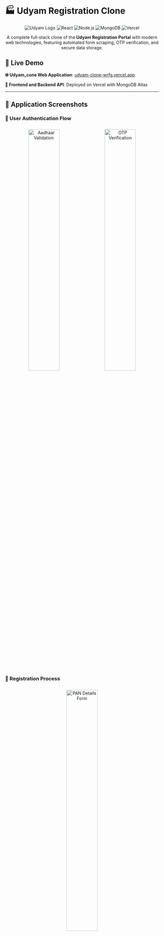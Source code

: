 # 🏭 Udyam Registration Clone

<div align="center">

![Udyam Logo](https://img.shields.io/badge/Udyam-Clone-blue?style=for-the-badge&logo=government&logoColor=white)
![React](https://img.shields.io/badge/React-61DAFB?style=for-the-badge&logo=react&logoColor=black)
![Node.js](https://img.shields.io/badge/Node.js-43853D?style=for-the-badge&logo=node.js&logoColor=white)
![MongoDB](https://img.shields.io/badge/MongoDB-4EA94B?style=for-the-badge&logo=mongodb&logoColor=white)
![Vercel](https://img.shields.io/badge/Vercel-000000?style=for-the-badge&logo=vercel&logoColor=white)

A complete full-stack clone of the **Udyam Registration Portal** with modern web technologies, featuring automated form scraping, OTP verification, and secure data storage.

</div>

## 🚀 Live Demo

**🌐 Udyam_cone Web Application**: [udyam-clone-wrfg.vercel.app](https://udyam-clone-wrfg.vercel.app)

**🔧 Frontend and Backend API**: Deployed on Vercel with MongoDB Atlas

---

## 📸 Application Screenshots

### 🔐 User Authentication Flow

<div align="center">
  <img src="./images/validate_adhaar.png" alt="Aadhaar Validation" width="45%" style="margin: 10px;">
  <img src="./images/otp.png" alt="OTP Verification" width="45%" style="margin: 10px;">
</div>

### 📝 Registration Process

<div align="center">
  <img src="./images/validate_pan.png" alt="PAN Details Form" width="45%" style="margin: 10px;">
</div>

### 🗄️ Database Collections

<div align="center">
  <img src="./images/otps.png" alt="OTP Storage Collection" width="45%" style="margin: 10px;">
  <img src="./images/pan_details.png" alt="PAN Details Collection" width="45%" style="margin: 10px;">
</div>

---

## ✨ Key Features

### 🎨 **Frontend (React + Vite)**

- **🎯 Pixel-Perfect UI**: Exact replica of the official Udyam portal design
- **📱 Responsive Design**: Works seamlessly on desktop, tablet, and mobile
- **🔄 Dynamic Forms**: Auto-generated forms based on scraped schema
- **⚡ Real-time Validation**: Instant feedback on Aadhaar and PAN formats
- **🔢 OTP Integration**: Secure verification with popup display
- **🎭 Interactive Flow**: Step-by-step registration process
- **🌐 Environment Management**: Easy API URL switching for dev/prod

### 🛡️ **Backend (Node.js + Express)**

- **🔐 Secure APIs**: RESTful endpoints with proper validation
- **📨 OTP System**: Generate and verify 6-digit OTPs
- **✅ Data Validation**: Schema-based validation using AJV
- **🗃️ MongoDB Integration**: Efficient data storage with multiple collections
- **🌍 CORS Enabled**: Cross-origin requests support
- **☁️ Serverless Ready**: Optimized for Vercel deployment
- **🔄 Connection Pooling**: Persistent MongoDB connections

### 🤖 **Web Scraper (Python)**

- **🕷️ Automated Extraction**: Selenium + BeautifulSoup for dynamic content
- **📋 Form Schema Generation**: Auto-creates JSON schema from official site
- **🔄 Sync Mechanism**: Keeps frontend/backend in sync with official changes
- **📊 Structured Output**: Clean JSON format for easy consumption

---

## 🏗️ Project Architecture

```
Udyam-clone/
├── 🎨 frontend/                 # React + Vite Application
│   ├── src/
│   │   ├── App.jsx             # Main application component
│   │   ├── App.css             # Styled to match official portal
│   │   └── components/         # Reusable React components
│   ├── .env                    # Environment variables (API URL)
│   ├── package.json            # Dependencies & scripts
│   └── vercel.json             # Vercel deployment config
│
├── 🛡️ backend/                  # Node.js + Express API
│   ├── api/
│   │   ├── index.js            # Main server file with all routes
│   │   └── form_schema.json    # Auto-generated form structure
│   ├── .env                    # MongoDB connection & secrets
│   ├── package.json            # Dependencies & scripts
│   └── vercel.json             # Vercel serverless config
│
├── 🤖 scraper/                  # Python Web Scraper
│   ├── scrape_udyam.py        # Main scraping script
│   ├── form_schema.json       # Generated schema output
│   └── venv/                  # Python virtual environment
│
└── 📸 images/                   # Screenshots for documentation
```

---

## 🛠️ Technology Stack

<div align="center">

| Category       | Technologies                                                                                                                                                                                                                   |
| -------------- | ------------------------------------------------------------------------------------------------------------------------------------------------------------------------------------------------------------------------------ |
| **Frontend**   | ![React](https://img.shields.io/badge/React-19.1.1-61DAFB?logo=react) ![Vite](https://img.shields.io/badge/Vite-Latest-646CFF?logo=vite) ![CSS3](https://img.shields.io/badge/CSS3-Responsive-1572B6?logo=css3)                |
| **Backend**    | ![Node.js](https://img.shields.io/badge/Node.js-18+-43853D?logo=node.js) ![Express](https://img.shields.io/badge/Express-5.1.0-000000?logo=express) ![MongoDB](https://img.shields.io/badge/MongoDB-Atlas-4EA94B?logo=mongodb) |
| **Scraping**   | ![Python](https://img.shields.io/badge/Python-3.8+-3776AB?logo=python) ![Selenium](https://img.shields.io/badge/Selenium-WebDriver-43B02A?logo=selenium) ![BeautifulSoup](https://img.shields.io/badge/BeautifulSoup-4-FF6B6B) |
| **Deployment** | ![Vercel](https://img.shields.io/badge/Vercel-Serverless-000000?logo=vercel) ![MongoDB Atlas](https://img.shields.io/badge/MongoDB-Atlas-4EA94B?logo=mongodb)                                                                  |
| **Tools**      | ![Git](https://img.shields.io/badge/Git-Version_Control-F05032?logo=git) ![VSCode](https://img.shields.io/badge/VSCode-Editor-007ACC?logo=visualstudiocode)                                                                    |

</div>

---

## 🚀 Getting Started

### Prerequisites

- **Node.js** (v18 or higher)
- **Python** (v3.8 or higher)
- **MongoDB Atlas** account (or local MongoDB)
- **Git** for cloning

### 🔧 Local Development Setup

1. **Clone the Repository**

   ```bash
   git clone https://github.com/Sai-ganesh-0004/Udyam-clone.git
   cd Udyam-clone
   ```

2. **Setup Backend**

   ```bash
   cd backend
   npm install

   # Create .env file with your MongoDB connection string
   echo "MONGO_URI=your_mongodb_connection_string" > .env

   # Start backend server
   npm start
   ```

3. **Setup Frontend**

   ```bash
   cd ../frontend
   npm install

   # Create .env file with backend URL
   echo "VITE_API_URL=http://localhost:4000" > .env

   # Start development server
   npm run dev
   ```

4. **Setup Scraper (Optional)**

   ```bash
   cd ../scraper
   python -m venv venv
   source venv/bin/activate  # On Windows: venv\Scripts\activate
   pip install selenium beautifulsoup4 requests

   # Run scraper to update form schema
   python scrape_udyam.py
   ```

### 🌐 Access Points

- **Frontend**: http://localhost:5173
- **Backend API**: http://localhost:4000
- **API Health Check**: http://localhost:4000/api

---

## 🚢 Deployment Guide

### 📱 Frontend Deployment (Vercel)

1. Connect your GitHub repo to Vercel
2. Set root directory to `frontend`
3. Add environment variable: `VITE_API_URL=https://your-backend-url.vercel.app`
4. Deploy automatically on push to main

### 🛡️ Backend Deployment (Vercel)

1. Create new Vercel project for backend
2. Set root directory to `backend`
3. Add environment variable: `MONGO_URI=your_mongodb_atlas_connection_string`
4. Vercel will auto-detect Node.js and deploy as serverless functions

---

## 📋 API Endpoints

| Method | Endpoint            | Description              | Request Body                                           |
| ------ | ------------------- | ------------------------ | ------------------------------------------------------ |
| `GET`  | `/api`              | Health check             | -                                                      |
| `GET`  | `/api/schema`       | Get form schema          | -                                                      |
| `POST` | `/api/generate-otp` | Generate OTP for Aadhaar | `{aadhaar, name, consent}`                             |
| `POST` | `/api/verify-otp`   | Verify OTP               | `{aadhaar, otp}`                                       |
| `POST` | `/api/submit-pan`   | Submit PAN details       | `{aadhaar, orgType, pan, panName, panDob, panConsent}` |

---

## 🔐 Security Features

- **Input Validation**: Regex patterns for Aadhaar and PAN formats
- **OTP Security**: Time-based 6-digit OTP generation
- **CORS Protection**: Configured for specific origins
- **Environment Variables**: Sensitive data stored securely
- **Schema Validation**: AJV-based request validation
- **Error Handling**: Graceful error responses without data leakage

---

## 🎯 User Flow

1. **Aadhaar Entry** → User enters 12-digit Aadhaar number
2. **OTP Generation** → System generates and displays 6-digit OTP
3. **OTP Verification** → User enters OTP for validation
4. **PAN Details** → User fills organization type, PAN, name, and DOB
5. **Data Storage** → Information saved to MongoDB collections
6. **Loop Back** → Form resets for next user registration

---

## 🤝 Contributing

Contributions are welcome! Please feel free to submit a Pull Request. For major changes, please open an issue first to discuss what you would like to change.

1. Fork the Project
2. Create your Feature Branch (`git checkout -b feature/AmazingFeature`)
3. Commit your Changes (`git commit -m 'Add some AmazingFeature'`)
4. Push to the Branch (`git push origin feature/AmazingFeature`)
5. Open a Pull Request

---

## 📝 License

This project is licensed under the ISC License - see the [LICENSE](LICENSE) file for details.

---

## 🙏 Acknowledgments

- **Official Udyam Portal**: [udyamregistration.gov.in](https://udyamregistration.gov.in/) for design inspiration
- **Government of India**: Ministry of Micro, Small & Medium Enterprises
- **Open Source Community**: For the amazing tools and libraries used

---

## 👨‍💻 Author

**Simma Sai Ganesh**

- GitHub: [@Sai-ganesh-0004](https://github.com/Sai-ganesh-0004)
- Project Link: [https://github.com/Sai-ganesh-0004/Udyam-clone](https://github.com/Sai-ganesh-0004/Udyam-clone)

---

<div align="center">

**⭐ If you found this project helpful, please give it a star! ⭐**

![Made with ❤️ in India](https://img.shields.io/badge/Made_with_❤️_in-India-FF9933?style=for-the-badge&labelColor=138808&color=FF9933)

</div>
